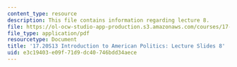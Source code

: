 ```yaml
---
content_type: resource
description: This file contains information regarding lecture 8.
file: https://ol-ocw-studio-app-production.s3.amazonaws.com/courses/17-20-introduction-to-american-politics-spring-2013/e3c19403e09f71d9dc40746bdd34aece_MIT17_20S13_Lecture8.pdf
file_type: application/pdf
resourcetype: Document
title: '17.20S13 Introduction to American Politics: Lecture Slides 8'
uid: e3c19403-e09f-71d9-dc40-746bdd34aece
---
```

